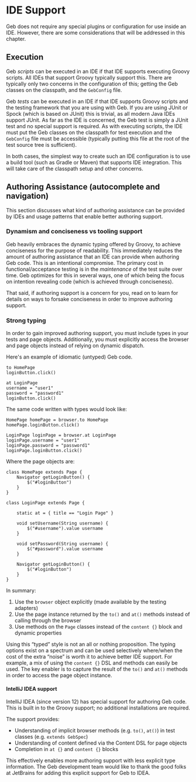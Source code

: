 # IDE Support

Geb does not require any special plugins or configuration for use inside an IDE. However, there are some considerations that will be addressed in this chapter.

## Execution

Geb _scripts_ can be executed in an IDE if that IDE supports executing Groovy scripts. All IDEs that support Groovy typically support this. There are typically only two concerns in the configuration of this; getting the Geb classes on the classpath, and the `GebConfig` file.

Geb _tests_ can be executed in an IDE if that IDE supports Groovy scripts and the testing framework that you are using with Geb. If you are using JUnit or Spock (which is based on JUnit) this is trivial, as all modern Java IDEs support JUnit. As far as the IDE is concerned, the Geb test is simply a JUnit test and no special support is required. As with executing scripts, the IDE must put the Geb classes on the classpath for test execution and the `GebConfig` file must be accessible (typically putting this file at the root of the test source tree is sufficient).

In both cases, the simplest way to create such an IDE configuration is to use a build tool (such as Gradle or Maven) that supports IDE integration. This will take care of the classpath setup and other concerns.

## Authoring Assistance (autocomplete and navigation)

This section discusses what kind of authoring assistance can be provided by IDEs and usage patterns that enable better authoring support.

### Dynamism and conciseness vs tooling support

Geb heavily embraces the dynamic typing offered by Groovy, to achieve conciseness for the purpose of readability. This immediately reduces the amount of authoring assistance that an IDE can provide when authoring Geb code. This is an intentional compromise. The primary cost in functional/acceptance testing is in the _maintenance_ of the test suite over time. Geb optimizes for this in several ways, one of which being the focus on intention revealing code (which is achieved through conciseness).

That said, if authoring support is a concern for you, read on to learn for details on ways to forsake conciseness in order to improve authoring support.

### Strong typing

In order to gain improved authoring support, you must include types in your tests and page objects. Additionally, you must explicitly access the browser and page objects instead of relying on dynamic dispatch.

Here's an example of idiomatic (untyped) Geb code.

    to HomePage
    loginButton.click()

    at LoginPage
    username = "user1"
    password = "password1"
    loginButton.click()

The same code written with types would look like:

	HomePage homePage = browser.to HomePage
	homePage.loginButton.click()

    LoginPage loginPage = browser.at LoginPage
	loginPage.username = "user1"
	loginPage.password = "password1"
	loginPage.loginButton.click()

Where the page objects are:

	class HomePage extends Page {
		Navigator getLoginButton() {
			$("#loginButton")
		}
	}

	class LoginPage extends Page {

		static at = { title == "Login Page" }

		void setUsername(String username) {
			$("#username").value username
		}

		void setPassword(String username) {
			$("#password").value username
		}

		Navigator getLoginButton() {
			$("#loginButton")
		}
	}

In summary:

1. Use the `browser` object explicitly (made available by the testing adapters)
2. Use the page instance returned by the `to()` and `at()` methods instead of calling through the browser
3. Use methods on the `Page` classes instead of the `content {}` block and dynamic properties

Using this “typed” style is not an all or nothing proposition. The typing options exist on a spectrum and can be used selectively where/when the cost of the extra “noise” is worth it to achieve better IDE support. For example, a mix of using the `content {}` DSL and methods can easily be used. The key enabler is to capture the result of the `to()` and `at()` methods in order to access the page object instance.

#### IntelliJ IDEA support

IntelliJ IDEA (since version 12) has special support for authoring Geb code. This is built in to the Groovy support; no additional installations are required.

The support provides:

* Understanding of implicit browser methods (e.g. `to()`, `at()`) in test classes (e.g. `extends GebSpec`)
* Understanding of content defined via the Content DSL for page objects
* Completion in `at {}` and `content {}` blocks

This effectively enables more authoring support with less explicit type information. The Geb development team would like to thank the good folks at JetBrains for adding this explicit support for Geb to IDEA.
